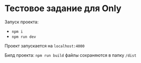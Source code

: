 # Тестовое задание для Only

Запуск проекта:
* `npm i`
* `npm run dev`

Проект запускается на `localhost:4000`

Билд проекта: `npm run build`
файлы сохраняются в папку `/dist`

